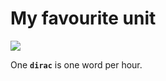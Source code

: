 <!-- tags: mildly interesting -->
<!-- comments: false -->


# My favourite unit

<!-- START TAGS -->
[<img src="https://img.shields.io/badge/Tag-mildly interesting-brightgreen">](/tags/mildly-interesting)
<!-- END TAGS -->

One **`dirac`** is one word per hour.

<!--
> **Note**
>
> Honours of [one of the most intriguing but lesser known giant physicist
> of the 20th century](https://en.wikipedia.org/wiki/Paul_Dirac).
-->
